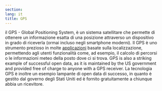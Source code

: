 ```yaml
---
section: 
lang: it
title: GPS
---
```


il GPS - Global Positioning System, è un sistema satellitare che permette di ottenere un informazione esatta di una posizione attraverso un dispositivo in grado di riceverla (ormai incluso negli smartphone moderni). Il GPS è uno strumento prezioso in molte [applicazioni](/glossary/it/apps/) basate sulla localizzazione, permettendo agli utenti funzionalità come, ad esempio, il calcolo di percorsi o le informazioni meteo della posto dove ci si trova. GPS is also a striking example of successful open data, as it is maintained by the US government and provided free of charge to anyone with a GPS receiver. La tecnologia GPS è inoltre un esempio lampante di open data di successo, in quanto è gestito dal governo degli Stati Uniti ed è fornito gratuitamente a chiunque abbia un ricevitore.
